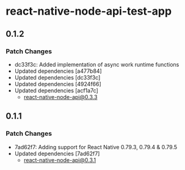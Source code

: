 # react-native-node-api-test-app

## 0.1.2

### Patch Changes

- dc33f3c: Added implementation of async work runtime functions
- Updated dependencies [a477b84]
- Updated dependencies [dc33f3c]
- Updated dependencies [4924f66]
- Updated dependencies [acf1a7c]
  - react-native-node-api@0.3.3

## 0.1.1

### Patch Changes

- 7ad62f7: Adding support for React Native 0.79.3, 0.79.4 & 0.79.5
- Updated dependencies [7ad62f7]
  - react-native-node-api@0.3.1

